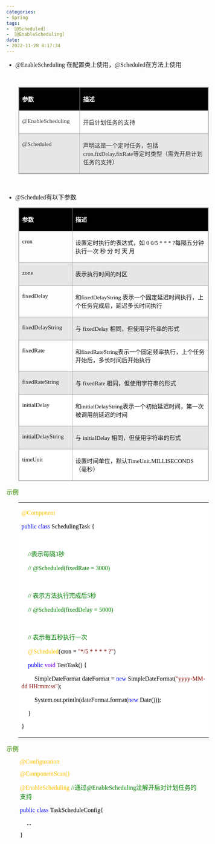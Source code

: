 ```yaml
---
categories:
- Spring
tags:
- ［@Scheduled］
- ［@EnableScheduling］
date:
- 2022-11-28 8:17:34
---
```


<ul style="list-style-type:disc">
    <li><span style="font-size:12.0pt"><span style="font-family:&quot;Comic Sans MS&quot;">@EnableScheduling
            </span></span><span style="font-size:12.0pt"><span
                style="font-family:&quot;Microsoft YaHei UI&quot;">在配置类上使用，</span></span><span
            style="font-size:12.0pt"><span style="font-family:&quot;Comic Sans MS&quot;">@Scheduled</span></span><span
            style="font-size:12.0pt"><span style="font-family:&quot;Microsoft YaHei UI&quot;">在方法上使用</span></span></li>
</ul>
<p><span style="font-size:12.0pt"><span style="font-family:&quot;Comic Sans MS&quot;">&nbsp;</span></span></p>
<table summary="" cellspacing="0"
    style="border-collapse:collapse; border-color:#a3a3a3; border-style:solid; border-width:1px; margin-left:32px"
    class=" cke_show_border">
    <tbody>
        <tr>
            <td
                style="background-color:black; border-bottom:1px solid #a3a3a3; border-left:1px solid #a3a3a3; border-right:1px solid #a3a3a3; border-top:1px solid #a3a3a3; vertical-align:top; width:1.727in">
                <p><span style="font-size:11.5pt"><span style="font-family:&quot;Microsoft YaHei UI&quot;"><span
                                style="color:white"><strong>参数</strong></span></span></span></p>
            </td>
            <td
                style="background-color:black; border-bottom:1px solid #a3a3a3; border-left:1px solid #a3a3a3; border-right:1px solid #a3a3a3; border-top:1px solid #a3a3a3; vertical-align:top; width:5.6493in">
                <p><span style="font-size:11.5pt"><span style="font-family:&quot;Microsoft YaHei UI&quot;"><span
                                style="color:white"><strong>描述</strong></span></span></span></p>
            </td>
        </tr>
        <tr>
            <td
                style="border-bottom:1px solid #a3a3a3; border-left:1px solid #a3a3a3; border-right:1px solid #a3a3a3; border-top:1px solid #a3a3a3; vertical-align:top; width:1.727in">
                <p><span style="font-size:11.5pt"><span style="font-family:&quot;Comic Sans MS&quot;"><span
                                style="color:#333333">@EnableScheduling</span></span></span></p>
            </td>
            <td
                style="border-bottom:1px solid #a3a3a3; border-left:1px solid #a3a3a3; border-right:1px solid #a3a3a3; border-top:1px solid #a3a3a3; vertical-align:top; width:5.6493in">
                <p><span style="font-size:11.5pt"><span style="font-family:&quot;Microsoft YaHei UI&quot;"><span
                                style="color:#333333">开启计划任务的支持</span></span></span></p>
            </td>
        </tr>
        <tr>
            <td
                style="background-color:#e7e6e6; border-bottom:1px solid #a3a3a3; border-left:1px solid #a3a3a3; border-right:1px solid #a3a3a3; border-top:1px solid #a3a3a3; vertical-align:top; width:1.727in">
                <p><span style="font-size:11.5pt"><span style="font-family:&quot;Comic Sans MS&quot;"><span
                                style="color:#333333">@Scheduled</span></span></span></p>
            </td>
            <td
                style="background-color:#e7e6e6; border-bottom:1px solid #a3a3a3; border-left:1px solid #a3a3a3; border-right:1px solid #a3a3a3; border-top:1px solid #a3a3a3; vertical-align:top; width:5.6493in">
                <p><span style="font-size:11.5pt"><span style="color:#333333"><span
                                style="font-family:&quot;Microsoft YaHei UI&quot;">声明这是一个定时任务，包括</span><span
                                style="font-family:&quot;Comic Sans MS&quot;">cron,fixDelay,fixRate</span><span
                                style="font-family:&quot;Microsoft YaHei UI&quot;">等定时类型（需先开启计划任务的支持）</span></span></span>
                </p>
            </td>
        </tr>
    </tbody>
</table>
<p style="margin-left:36px"><span style="font-size:12.0pt"><span
            style="font-family:&quot;Microsoft YaHei UI&quot;"><span style="color:#333333">&nbsp;</span></span></span>
</p>
<ul style="list-style-type:disc">
    <li><span style="font-size:12.0pt"><span style="font-family:&quot;Comic Sans MS&quot;">@Scheduled</span></span><span
            style="font-size:12.0pt"><span style="font-family:&quot;Microsoft YaHei UI&quot;">有以下参数</span></span></li>
</ul>
<table summary="" cellspacing="0"
    style="border-collapse:collapse; border-color:#a3a3a3; border-style:solid; border-width:1px; margin-left:32px"
    class=" cke_show_border">
    <tbody>
        <tr>
            <td
                style="background-color:black; border-bottom:1px solid #a3a3a3; border-left:1px solid #a3a3a3; border-right:1px solid #a3a3a3; border-top:1px solid #a3a3a3; vertical-align:top; width:1.4722in">
                <p><span style="font-size:11.5pt"><span style="font-family:&quot;Microsoft YaHei UI&quot;"><span
                                style="color:white"><strong>参数</strong></span></span></span></p>
            </td>
            <td
                style="background-color:black; border-bottom:1px solid #a3a3a3; border-left:1px solid #a3a3a3; border-right:1px solid #a3a3a3; border-top:1px solid #a3a3a3; vertical-align:top; width:5.9048in">
                <p><span style="font-size:11.5pt"><span style="font-family:&quot;Microsoft YaHei UI&quot;"><span
                                style="color:white"><strong>描述</strong></span></span></span></p>
            </td>
        </tr>
        <tr>
            <td
                style="border-bottom:1px solid #a3a3a3; border-left:1px solid #a3a3a3; border-right:1px solid #a3a3a3; border-top:1px solid #a3a3a3; vertical-align:top; width:1.4722in">
                <p><span style="font-size:11.5pt"><span style="font-family:&quot;Comic Sans MS&quot;"><span
                                style="color:#111111">cron</span></span></span></p>
            </td>
            <td
                style="border-bottom:1px solid #a3a3a3; border-left:1px solid #a3a3a3; border-right:1px solid #a3a3a3; border-top:1px solid #a3a3a3; vertical-align:top; width:5.9048in">
                <p><span style="font-size:11.5pt"><span style="color:#111111"><span
                                style="font-family:&quot;Microsoft YaHei UI&quot;">设置定时执行的表达式，如</span><span
                                style="font-family:&quot;Comic Sans MS&quot;"> 0 0/5 * * * ?</span><span
                                style="font-family:&quot;Microsoft YaHei UI&quot;">每隔五分钟执行一次 秒 分 时 天
                                月</span></span></span></p>
            </td>
        </tr>
        <tr>
            <td
                style="background-color:#e7e6e6; border-bottom:1px solid #a3a3a3; border-left:1px solid #a3a3a3; border-right:1px solid #a3a3a3; border-top:1px solid #a3a3a3; vertical-align:top; width:1.4722in">
                <p><span style="font-size:11.5pt"><span style="font-family:&quot;Comic Sans MS&quot;"><span
                                style="color:#111111">zone</span></span></span></p>
            </td>
            <td
                style="background-color:#e7e6e6; border-bottom:1px solid #a3a3a3; border-left:1px solid #a3a3a3; border-right:1px solid #a3a3a3; border-top:1px solid #a3a3a3; vertical-align:top; width:5.9048in">
                <p><span style="font-size:11.5pt"><span style="font-family:&quot;Microsoft YaHei UI&quot;"><span
                                style="color:#111111">表示执行时间的时区</span></span></span></p>
            </td>
        </tr>
        <tr>
            <td
                style="border-bottom:1px solid #a3a3a3; border-left:1px solid #a3a3a3; border-right:1px solid #a3a3a3; border-top:1px solid #a3a3a3; vertical-align:top; width:1.4722in">
                <p><span style="font-size:11.5pt"><span style="font-family:&quot;Comic Sans MS&quot;"><span
                                style="color:#111111">fixedDelay</span></span></span></p>
            </td>
            <td
                style="border-bottom:1px solid #a3a3a3; border-left:1px solid #a3a3a3; border-right:1px solid #a3a3a3; border-top:1px solid #a3a3a3; vertical-align:top; width:5.959in">
                <p><span style="font-size:11.5pt"><span style="color:#111111"><span
                                style="font-family:&quot;Microsoft YaHei UI&quot;">和</span><span
                                style="font-family:&quot;Comic Sans MS&quot;">fixedDelayString </span><span
                                style="font-family:&quot;Microsoft YaHei UI&quot;">表示一个固定延迟时间执行，上个任务完成后，延迟多长时间执行</span></span></span>
                </p>
            </td>
        </tr>
        <tr>
            <td
                style="background-color:#e7e6e6; border-bottom:1px solid #a3a3a3; border-left:1px solid #a3a3a3; border-right:1px solid #a3a3a3; border-top:1px solid #a3a3a3; vertical-align:top; width:1.4916in">
                <p><span style="font-size:11.5pt"><span
                            style="font-family:&quot;Comic Sans MS&quot;">fixedDelayString</span></span></p>
            </td>
            <td
                style="background-color:#e7e6e6; border-bottom:1px solid #a3a3a3; border-left:1px solid #a3a3a3; border-right:1px solid #a3a3a3; border-top:1px solid #a3a3a3; vertical-align:top; width:5.8854in">
                <p><span style="font-size:11.5pt"><span style="font-family:&quot;Microsoft YaHei UI&quot;">与</span>
                        <span style="font-family:&quot;Comic Sans MS&quot;"><span style="color:#111111">fixedDelay
                            </span></span><span
                            style="font-family:&quot;Microsoft YaHei UI&quot;">相同，但使用字符串的形式</span></span></p>
            </td>
        </tr>
        <tr>
            <td
                style="background-color:white; border-bottom:1px solid #a3a3a3; border-left:1px solid #a3a3a3; border-right:1px solid #a3a3a3; border-top:1px solid #a3a3a3; vertical-align:top; width:1.4722in">
                <p><span style="font-size:11.5pt"><span style="font-family:&quot;Comic Sans MS&quot;"><span
                                style="color:#111111">fixedRate</span></span></span></p>
            </td>
            <td
                style="background-color:white; border-bottom:1px solid #a3a3a3; border-left:1px solid #a3a3a3; border-right:1px solid #a3a3a3; border-top:1px solid #a3a3a3; vertical-align:top; width:5.9048in">
                <p><span style="font-size:11.5pt"><span style="color:#111111"><span
                                style="font-family:&quot;Microsoft YaHei UI&quot;">和</span><span
                                style="font-family:&quot;Comic Sans MS&quot;">fixedRateString</span><span
                                style="font-family:&quot;Microsoft YaHei UI&quot;">表示一个固定频率执行，上个任务开始后，多长时间后开始执行</span></span></span>
                </p>
            </td>
        </tr>
        <tr>
            <td
                style="background-color:#e7e6e6; border-bottom:1px solid #a3a3a3; border-left:1px solid #a3a3a3; border-right:1px solid #a3a3a3; border-top:1px solid #a3a3a3; vertical-align:top; width:1.4722in">
                <p><span style="font-size:11.5pt"><span
                            style="font-family:&quot;Comic Sans MS&quot;">fixedRateString</span></span></p>
            </td>
            <td
                style="background-color:#e7e6e6; border-bottom:1px solid #a3a3a3; border-left:1px solid #a3a3a3; border-right:1px solid #a3a3a3; border-top:1px solid #a3a3a3; vertical-align:top; width:5.9048in">
                <p><span style="font-size:11.5pt"><span style="font-family:&quot;Microsoft YaHei UI&quot;">与</span>
                        <span style="font-family:&quot;Comic Sans MS&quot;">fixedRate </span><span
                            style="font-family:&quot;Microsoft YaHei UI&quot;">相同，但使用字符串的形式</span></span></p>
            </td>
        </tr>
        <tr>
            <td
                style="background-color:white; border-bottom:1px solid #a3a3a3; border-left:1px solid #a3a3a3; border-right:1px solid #a3a3a3; border-top:1px solid #a3a3a3; vertical-align:top; width:1.4722in">
                <p><span style="font-size:11.5pt"><span style="font-family:&quot;Comic Sans MS&quot;"><span
                                style="color:#111111">initialDelay</span></span></span></p>
            </td>
            <td
                style="background-color:white; border-bottom:1px solid #a3a3a3; border-left:1px solid #a3a3a3; border-right:1px solid #a3a3a3; border-top:1px solid #a3a3a3; vertical-align:top; width:5.9048in">
                <p><span style="font-size:11.5pt"><span style="color:#111111"><span
                                style="font-family:&quot;Microsoft YaHei UI&quot;">和</span><span
                                style="font-family:&quot;Comic Sans MS&quot;">initialDelayString</span><span
                                style="font-family:&quot;Microsoft YaHei UI&quot;">表示一个初始延迟时间，第一次被调用前延迟的时间</span></span></span>
                </p>
            </td>
        </tr>
        <tr>
            <td
                style="background-color:#e7e6e6; border-bottom:1px solid #a3a3a3; border-left:1px solid #a3a3a3; border-right:1px solid #a3a3a3; border-top:1px solid #a3a3a3; vertical-align:top; width:1.4722in">
                <p><span style="font-size:11.5pt"><span
                            style="font-family:&quot;Comic Sans MS&quot;">initialDelayString</span></span></p>
            </td>
            <td
                style="background-color:#e7e6e6; border-bottom:1px solid #a3a3a3; border-left:1px solid #a3a3a3; border-right:1px solid #a3a3a3; border-top:1px solid #a3a3a3; vertical-align:top; width:5.9048in">
                <p><span style="font-size:11.5pt"><span style="font-family:&quot;Microsoft YaHei UI&quot;">与</span>
                        <span style="font-family:&quot;Comic Sans MS&quot;"><span style="color:#111111">initialDelay
                            </span></span><span
                            style="font-family:&quot;Microsoft YaHei UI&quot;">相同，但使用字符串的形式</span></span></p>
            </td>
        </tr>
        <tr>
            <td
                style="background-color:white; border-bottom:1px solid #a3a3a3; border-left:1px solid #a3a3a3; border-right:1px solid #a3a3a3; border-top:1px solid #a3a3a3; vertical-align:top; width:1.4722in">
                <p><span style="font-size:11.5pt"><span
                            style="font-family:&quot;Comic Sans MS&quot;">timeUnit</span></span></p>
            </td>
            <td
                style="background-color:white; border-bottom:1px solid #a3a3a3; border-left:1px solid #a3a3a3; border-right:1px solid #a3a3a3; border-top:1px solid #a3a3a3; vertical-align:top; width:5.9048in">
                <p><span style="font-size:11.5pt"><span style="font-family:&quot;Microsoft YaHei UI&quot;"><span
                                style="color:#111111">设置时间单位，默认</span></span><span
                            style="font-family:&quot;Comic Sans MS&quot;"><span
                                style="color:#111111">TimeUnit.MILLISECONDS</span></span><span
                            style="font-family:&quot;Microsoft YaHei UI&quot;"><span
                                style="color:#111111">（</span></span><span
                            style="font-family:&quot;Microsoft YaHei UI&quot;">毫秒</span><span
                            style="font-family:&quot;Microsoft YaHei UI&quot;"><span
                                style="color:#111111">）</span></span></span></p>
            </td>
        </tr>
    </tbody>
</table>
<p><span style="font-size:12.0pt"><span style="font-family:&quot;Microsoft YaHei UI&quot;"><span
                style="color:#70ad47"><strong>示例</strong></span></span></span></p>
<table summary="" cellspacing="0"
    style="border-collapse:collapse; border-color:#a3a3a3; border-style:solid; border-width:0px; margin-left:32px"
    class=" cke_show_border">
    <tbody>
        <tr>
            <td
                style="background-color:white; border-bottom:0px; border-left:0px; border-right:0px; border-top:0px; vertical-align:top; width:7.1444in">
                <p><span style="font-size:12.0pt"><span style="font-family:&quot;Comic Sans MS&quot;"><span
                                style="color:#ffc000">@Component</span></span></span></p>
                <p><span style="font-size:12.0pt"><span style="font-family:&quot;Comic Sans MS&quot;"><span
                                style="color:blue">public</span></span>&nbsp;<span
                            style="font-family:&quot;Comic Sans MS&quot;"><span
                                style="color:blue">class</span></span>&nbsp;<span
                            style="font-family:&quot;Comic Sans MS&quot;"><span
                                style="color:black">SchedulingTask</span></span>&nbsp;<span
                            style="font-family:&quot;Comic Sans MS&quot;"><span
                                style="color:black">{</span></span></span></p>
                <p><span style="font-size:12.0pt"><span style="font-family:&quot;Microsoft YaHei UI&quot;"><span
                                style="color:black">&nbsp;&nbsp;&nbsp;&nbsp;</span></span></span></p>
                <p><span style="font-size:12.0pt">&nbsp;&nbsp;&nbsp;&nbsp;<span
                            style="font-family:&quot;Comic Sans MS&quot;"><span
                                style="color:green">//</span></span><span
                            style="font-family:&quot;Microsoft YaHei UI&quot;"><span
                                style="color:green">表示每隔</span></span><span
                            style="font-family:&quot;Comic Sans MS&quot;"><span style="color:green">3</span></span><span
                            style="font-family:&quot;Microsoft YaHei UI&quot;"><span
                                style="color:green">秒</span></span></span></p>
                <p><span style="font-size:12.0pt">&nbsp;&nbsp;&nbsp;&nbsp;<span
                            style="font-family:&quot;Comic Sans MS&quot;"><span
                                style="color:green">//</span></span>&nbsp;<span
                            style="font-family:&quot;Comic Sans MS&quot;"><span
                                style="color:green">@Scheduled(fixedRate</span></span>&nbsp;<span
                            style="font-family:&quot;Comic Sans MS&quot;"><span
                                style="color:green">=</span></span>&nbsp;<span
                            style="font-family:&quot;Comic Sans MS&quot;"><span
                                style="color:green">3000)</span></span></span></p>
                <p><span style="font-size:12.0pt"><span style="font-family:&quot;Microsoft YaHei UI&quot;"><span
                                style="color:black">&nbsp;&nbsp;&nbsp;&nbsp;</span></span></span></p>
                <p><span style="font-size:12.0pt">&nbsp;&nbsp;&nbsp;&nbsp;<span
                            style="font-family:&quot;Comic Sans MS&quot;"><span
                                style="color:green">//</span></span><span
                            style="font-family:&quot;Microsoft YaHei UI&quot;"><span
                                style="color:green">&nbsp;表示方法执行完成后</span></span><span
                            style="font-family:&quot;Comic Sans MS&quot;"><span style="color:green">5</span></span><span
                            style="font-family:&quot;Microsoft YaHei UI&quot;"><span
                                style="color:green">秒</span></span></span></p>
                <p><span style="font-size:12.0pt">&nbsp;&nbsp;&nbsp;&nbsp;<span
                            style="font-family:&quot;Comic Sans MS&quot;"><span
                                style="color:green">//</span></span>&nbsp;<span
                            style="font-family:&quot;Comic Sans MS&quot;"><span
                                style="color:green">@Scheduled(fixedDelay</span></span>&nbsp;<span
                            style="font-family:&quot;Comic Sans MS&quot;"><span
                                style="color:green">=</span></span>&nbsp;<span
                            style="font-family:&quot;Comic Sans MS&quot;"><span
                                style="color:green">5000)</span></span></span></p>
                <p><span style="font-size:12.0pt"><span style="font-family:&quot;Microsoft YaHei UI&quot;"><span
                                style="color:black">&nbsp;&nbsp;&nbsp;&nbsp;</span></span></span></p>
                <p><span style="font-size:12.0pt">&nbsp;&nbsp;&nbsp;&nbsp;<span
                            style="font-family:&quot;Comic Sans MS&quot;"><span
                                style="color:green">//</span></span><span
                            style="font-family:&quot;Microsoft YaHei UI&quot;"><span
                                style="color:green">&nbsp;表示每五秒执行一次</span></span></span></p>
                <p><span style="font-size:12.0pt">&nbsp;&nbsp;&nbsp;&nbsp;<span
                            style="font-family:&quot;Comic Sans MS&quot;"><span
                                style="color:#ffc000">@Scheduled</span></span><span
                            style="font-family:&quot;Comic Sans MS&quot;"><span
                                style="color:black">(cron</span></span>&nbsp;<span
                            style="font-family:&quot;Comic Sans MS&quot;"><span
                                style="color:black">=</span></span>&nbsp;<span
                            style="font-family:&quot;Comic Sans MS&quot;"><span
                                style="color:maroon">"*/5</span></span>&nbsp;<span
                            style="font-family:&quot;Comic Sans MS&quot;"><span
                                style="color:maroon">*</span></span>&nbsp;<span
                            style="font-family:&quot;Comic Sans MS&quot;"><span
                                style="color:maroon">*</span></span>&nbsp;<span
                            style="font-family:&quot;Comic Sans MS&quot;"><span
                                style="color:maroon">*</span></span>&nbsp;<span
                            style="font-family:&quot;Comic Sans MS&quot;"><span
                                style="color:maroon">*</span></span>&nbsp;<span
                            style="font-family:&quot;Comic Sans MS&quot;"><span
                                style="color:maroon">?"</span></span><span
                            style="font-family:&quot;Comic Sans MS&quot;"><span
                                style="color:black">)</span></span></span></p>
                <p><span style="font-size:12.0pt">&nbsp;&nbsp;&nbsp;&nbsp;<span
                            style="font-family:&quot;Comic Sans MS&quot;"><span
                                style="color:blue">public</span></span>&nbsp;<span
                            style="font-family:&quot;Comic Sans MS&quot;"><span
                                style="color:#8000ff">void</span></span>&nbsp;<span
                            style="font-family:&quot;Comic Sans MS&quot;"><span
                                style="color:black">TestTask()</span></span>&nbsp;<span
                            style="font-family:&quot;Comic Sans MS&quot;"><span
                                style="color:black">{</span></span></span></p>
                <p><span style="font-size:12.0pt">&nbsp;&nbsp;&nbsp;&nbsp;&nbsp;&nbsp;&nbsp;&nbsp;<span
                            style="font-family:&quot;Comic Sans MS&quot;"><span
                                style="color:black">SimpleDateFormat</span></span>&nbsp;<span
                            style="font-family:&quot;Comic Sans MS&quot;"><span
                                style="color:black">dateFormat</span></span>&nbsp;<span
                            style="font-family:&quot;Comic Sans MS&quot;"><span
                                style="color:black">=</span></span>&nbsp;<span
                            style="font-family:&quot;Comic Sans MS&quot;"><span
                                style="color:blue">new</span></span>&nbsp;<span
                            style="font-family:&quot;Comic Sans MS&quot;"><span
                                style="color:black">SimpleDateFormat(</span></span><span
                            style="font-family:&quot;Comic Sans MS&quot;"><span
                                style="color:maroon">"yyyy-MM-dd</span></span>&nbsp;<span
                            style="font-family:&quot;Comic Sans MS&quot;"><span
                                style="color:maroon">HH:mm:ss"</span></span><span
                            style="font-family:&quot;Comic Sans MS&quot;"><span
                                style="color:black">);</span></span></span></p>
                <p><span style="font-size:12.0pt">&nbsp;&nbsp;&nbsp;&nbsp;&nbsp;&nbsp;&nbsp;&nbsp;<span
                            style="font-family:&quot;Comic Sans MS&quot;"><span
                                style="color:black">System.out.println(dateFormat.format(</span></span><span
                            style="font-family:&quot;Comic Sans MS&quot;"><span
                                style="color:blue">new</span></span>&nbsp;<span
                            style="font-family:&quot;Comic Sans MS&quot;"><span
                                style="color:black">Date()));</span></span></span></p>
                <p><span style="font-size:12.0pt"><span style="color:black">&nbsp;&nbsp;&nbsp;&nbsp;<span
                                style="font-family:&quot;Comic Sans MS&quot;">}</span></span></span></p>
                <p><span style="font-size:12.0pt"><span style="font-family:&quot;Comic Sans MS&quot;"><span
                                style="color:black">}</span></span></span></p>
            </td>
        </tr>
    </tbody>
</table>
<p><span style="font-size:12.0pt"><span style="font-family:&quot;Microsoft YaHei UI&quot;"><span
                style="color:#70ad47"><strong>示例</strong></span></span></span></p>
<p style="margin-left:36px"><span style="font-size:12.0pt"><span style="font-family:&quot;Comic Sans MS&quot;"><span
                style="color:#ffc000">@Configuration</span></span></span></p>
<p style="margin-left:36px"><span style="font-size:12.0pt"><span style="font-family:&quot;Comic Sans MS&quot;"><span
                style="color:#ffc000">@ComponentScan()</span></span></span></p>
<p style="margin-left:36px"><span style="font-size:12.0pt"><span style="font-family:&quot;Comic Sans MS&quot;"><span
                style="color:#ffc000">@EnableScheduling</span></span>&nbsp;<span
            style="font-family:&quot;Comic Sans MS&quot;"><span style="color:green">//</span></span><span
            style="font-family:&quot;Microsoft YaHei UI&quot;"><span style="color:green">通过</span></span><span
            style="font-family:&quot;Comic Sans MS&quot;"><span style="color:green">@EnableScheduling</span></span><span
            style="font-family:&quot;Microsoft YaHei UI&quot;"><span
                style="color:green">注解开启对计划任务的支持</span></span></span></p>
<p style="margin-left:36px"><span style="font-size:12.0pt"><span style="font-family:&quot;Comic Sans MS&quot;"><span
                style="color:blue">public</span></span>&nbsp;<span style="font-family:&quot;Comic Sans MS&quot;"><span
                style="color:blue">class</span></span>&nbsp;<span style="font-family:&quot;Comic Sans MS&quot;"><span
                style="color:black">TaskScheduleConfig{</span></span></span></p>
<p style="margin-left:36px"><span style="font-size:12.0pt"><span style="color:black">&nbsp;&nbsp;&nbsp;&nbsp;<span
                style="font-family:&quot;Comic Sans MS&quot;">...</span></span></span></p>
<p style="margin-left:36px"><span style="font-size:12.0pt"><span style="font-family:&quot;Comic Sans MS&quot;"><span
                style="color:black">}</span></span></span></p>
<p><span style="font-size:12.0pt"><span style="font-family:&quot;Comic Sans MS&quot;">&nbsp;</span></span>​​​​​​​</p>